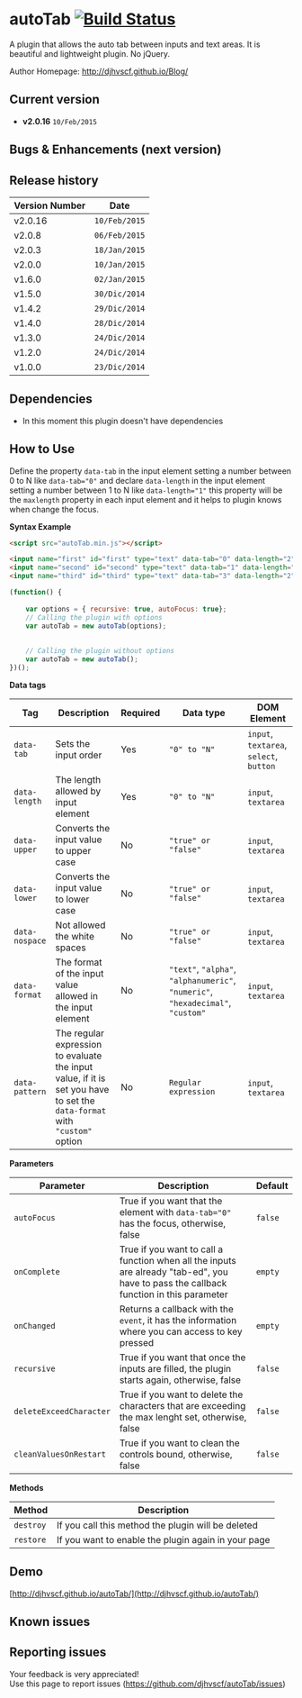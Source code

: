 # autoTab [![Build Status](https://travis-ci.org/djhvscf/autoTab.svg?branch=master)](https://travis-ci.org/djhvscf/autoTab)
A plugin that allows the auto tab between inputs and text areas. It is beautiful and lightweight plugin. No jQuery.

Author Homepage:      http://djhvscf.github.io/Blog/<br />

## Current version
* **v2.0.16** `10/Feb/2015`

## Bugs & Enhancements (next version)

## Release history

| Version Number  | Date          |
| --------------- | -----------   |
| v2.0.16		  |	`10/Feb/2015` |
| v2.0.8		  |	`06/Feb/2015` |
| v2.0.3		  |	`18/Jan/2015` |
| v2.0.0		  |	`10/Jan/2015` |
| v1.6.0		  |	`02/Jan/2015` |
| v1.5.0		  |	`30/Dic/2014` |
| v1.4.2		  |	`29/Dic/2014` |
| v1.4.0		  |	`28/Dic/2014` |
| v1.3.0		  |	`24/Dic/2014` |
| v1.2.0		  |	`24/Dic/2014` |
| v1.0.0		  |	`23/Dic/2014` |

## Dependencies
* In this moment this plugin doesn't have dependencies

## How to Use
Define the property `data-tab` in the input element setting a number between 0 to N like `data-tab="0"` and declare `data-length` in the input element setting a number between 1 to N like `data-length="1"`
this property will be the `maxlength` property in each input element and it helps to plugin knows when change the focus.

**Syntax Example**  
```html
<script src="autoTab.min.js"></script>

<input name="first" id="first" type="text" data-tab="0" data-length="2">
<input name="second" id="second" type="text" data-tab="1" data-length="2">
<input name="third" id="third" type="text" data-tab="3" data-length="2" data-format="number">
```
```javascript
(function() {
	
	var options = { recursive: true, autoFocus: true};
	// Calling the plugin with options
	var autoTab = new autoTab(options);
	
	
	// Calling the plugin without options
	var autoTab = new autoTab();
})();
```

**Data tags**

| Tag | Description | Required | Data type | DOM Element |
| ---------- | ----------- | ------- | ------- | ------- |
| `data-tab` | Sets the input order | Yes | `"0" to "N"` | `input`, `textarea`, `select`, `button` |
| `data-length` | The length allowed by input element | Yes | `"0" to "N"` | `input`, `textarea` |
| `data-upper` | Converts the input value to upper case | No | `"true" or "false"` | `input`, `textarea` |
| `data-lower` | Converts the input value to lower case | No | `"true" or "false"` | `input`, `textarea` |
| `data-nospace` | Not allowed the white spaces | No | `"true" or "false"` | `input`, `textarea` |
| `data-format` | The format of the input value allowed in the input element | No | `"text"`, `"alpha"`, `"alphanumeric"`, `"numeric"`, `"hexadecimal"`, `"custom"` | `input`, `textarea` |
| `data-pattern` | The regular expression to evaluate the input value, if it is set you have to set the `data-format` with `"custom"` option  | No | `Regular expression` | `input`, `textarea` |
		
**Parameters**   

| Parameter | Description | Default |
| ----------| ----------- | ------- |
| `autoFocus` | True if you want that the element with `data-tab="0"` has the focus, otherwise, false | `false` |
| `onComplete` | True if you want to call a function when all the inputs are already "tab-ed", you have to pass the callback function in this parameter | `empty` |
| `onChanged` | Returns a callback with the `event`, it has the information where you can access to key pressed | `empty` |
| `recursive` | True if you want that once the inputs are filled, the plugin starts again, otherwise, false | `false` |
| `deleteExceedCharacter` | True if you want to delete the characters that are exceeding the max lenght set, otherwise, false | `false` |
| `cleanValuesOnRestart` | True if you want to clean the controls bound, otherwise, false | `false` |


**Methods**

| Method | Description |
| ----------| ----------- |
| `destroy` | If you call this method the plugin will be deleted |
| `restore` | If you want to enable the plugin again in your page |

## Demo
[http://djhvscf.github.io/autoTab/](http://djhvscf.github.io/autoTab/)

## Known issues

## Reporting issues
Your feedback is very appreciated! <br />
Use this page to report issues (https://github.com/djhvscf/autoTab/issues)